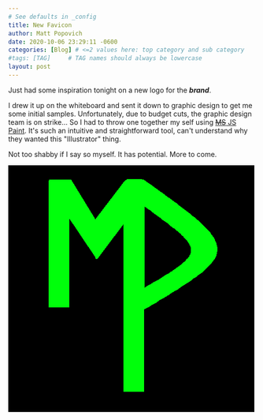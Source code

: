 ```yaml
---
# See defaults in _config
title: New Favicon
author: Matt Popovich
date: 2020-10-06 23:29:11 -0600
categories: [Blog] # <=2 values here: top category and sub category
#tags: [TAG]     # TAG names should always be lowercase
layout: post
---
```


Just had some inspiration tonight on a new logo for the ***brand***. 

I drew it up on the whiteboard and sent it down to graphic design to get me some initial samples. Unfortunately, due to budget cuts, the graphic design team is on strike... So I had to throw one together my self using [~~MS~~ JS Paint](https://jspaint.app). It's such an intuitive and straightforward tool, can't understand why they wanted this "Illustrator" thing. 

Not too shabby if I say so myself. It has potential. More to come. 

![New MDP Logo](/assets/img/sample/avatar2thiccccc.png)